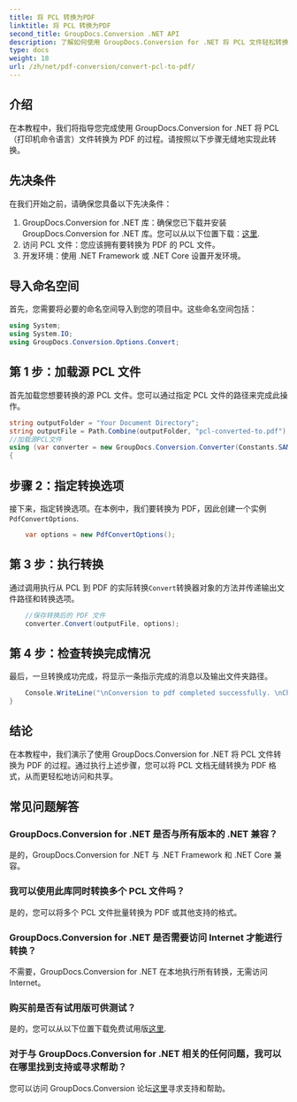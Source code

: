 ```yaml
---
title: 将 PCL 转换为PDF
linktitle: 将 PCL 转换为PDF
second_title: GroupDocs.Conversion .NET API
description: 了解如何使用 GroupDocs.Conversion for .NET 将 PCL 文件轻松转换为 PDF。请遵循我们的分步指南。
type: docs
weight: 18
url: /zh/net/pdf-conversion/convert-pcl-to-pdf/
---
```

## 介绍
在本教程中，我们将指导您完成使用 GroupDocs.Conversion for .NET 将 PCL（打印机命令语言）文件转换为 PDF 的过程。请按照以下步骤无缝地实现此转换。
## 先决条件
在我们开始之前，请确保您具备以下先决条件：
1. GroupDocs.Conversion for .NET 库：确保您已下载并安装 GroupDocs.Conversion for .NET 库。您可以从以下位置下载：[这里](https://releases.groupdocs.com/conversion/net/).
2. 访问 PCL 文件：您应该拥有要转换为 PDF 的 PCL 文件。
3. 开发环境：使用 .NET Framework 或 .NET Core 设置开发环境。

## 导入命名空间
首先，您需要将必要的命名空间导入到您的项目中。这些命名空间包括：
```csharp
using System;
using System.IO;
using GroupDocs.Conversion.Options.Convert;
```
## 第 1 步：加载源 PCL 文件
首先加载您想要转换的源 PCL 文件。您可以通过指定 PCL 文件的路径来完成此操作。
```csharp
string outputFolder = "Your Document Directory";
string outputFile = Path.Combine(outputFolder, "pcl-converted-to.pdf");
//加载源PCL文件
using (var converter = new GroupDocs.Conversion.Converter(Constants.SAMPLE_PCL))
{
```
## 步骤 2：指定转换选项
接下来，指定转换选项。在本例中，我们要转换为 PDF，因此创建一个实例`PdfConvertOptions`.
```csharp
	var options = new PdfConvertOptions();
```
## 第 3 步：执行转换
通过调用执行从 PCL 到 PDF 的实际转换`Convert`转换器对象的方法并传递输出文件路径和转换选项。
```csharp
	//保存转换后的 PDF 文件
	converter.Convert(outputFile, options);
```
## 第 4 步：检查转换完成情况
最后，一旦转换成功完成，将显示一条指示完成的消息以及输出文件夹路径。
```csharp
	Console.WriteLine("\nConversion to pdf completed successfully. \nCheck output in {0}", outputFolder);
}
```

## 结论
在本教程中，我们演示了使用 GroupDocs.Conversion for .NET 将 PCL 文件转换为 PDF 的过程。通过执行上述步骤，您可以将 PCL 文档无缝转换为 PDF 格式，从而更轻松地访问和共享。
## 常见问题解答
### GroupDocs.Conversion for .NET 是否与所有版本的 .NET 兼容？
是的，GroupDocs.Conversion for .NET 与 .NET Framework 和 .NET Core 兼容。
### 我可以使用此库同时转换多个 PCL 文件吗？
是的，您可以将多个 PCL 文件批量转换为 PDF 或其他支持的格式。
### GroupDocs.Conversion for .NET 是否需要访问 Internet 才能进行转换？
不需要，GroupDocs.Conversion for .NET 在本地执行所有转换，无需访问 Internet。
### 购买前是否有试用版可供测试？
是的，您可以从以下位置下载免费试用版[这里](https://releases.groupdocs.com/).
### 对于与 GroupDocs.Conversion for .NET 相关的任何问题，我可以在哪里找到支持或寻求帮助？
您可以访问 GroupDocs.Conversion 论坛[这里](https://forum.groupdocs.com/c/conversion/11)寻求支持和帮助。